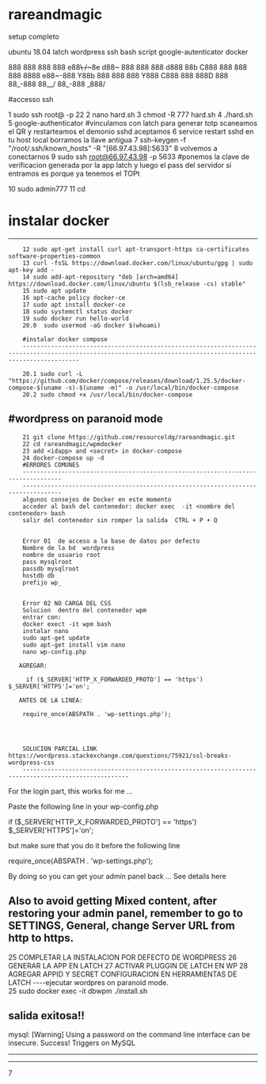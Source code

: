 # rareandmagic

setup completo

ubuntu 18.04
latch
wordpress
ssh
bash script
google-autenticator
docker


888
888 888  888  e88~~\   /~~~8e   d88~
888 888  888 d888          88b C888
888 888  888 8888     e88~-888  Y88b
888 888  888 Y888    C888  888   888D
888 88_-888  88__/  88_-888 \_888/


#accesso ssh

1 sudo ssh  root@<ip> -p 22
2 nano hard.sh
3 chmod -R 777 hard.sh
4 ./hard.sh
5 google-authenticator
#vinculamos con latch para generar totp
scaneamos el QR y restarteamos el demonio sshd
aceptamos 
6 service restart sshd
en tu host local borramos la llave antigua
7 ssh-keygen -f "/root/.ssh/known_hosts" -R "[66.97.43.98]:5633"
8 volvemos a conectarnos
9 sudo ssh  root@66.97.43.98 -p 5633
#ponemos la clave de verificacion generada por la app latch
y luego el pass del servidor
si entramos es porque ya tenemos el TOPt

10 sudo admin777
11 cd

# instalar docker
--------------------------------------------------------------------------------------------------------------------------------

        12 sudo apt-get install curl apt-transport-https ca-certificates software-properties-common
        13 curl -fsSL https://download.docker.com/linux/ubuntu/gpg | sudo apt-key add -
        14 sudo add-apt-repository "deb [arch=amd64] https://download.docker.com/linux/ubuntu $(lsb_release -cs) stable"
        15 sudo apt update
        16 apt-cache policy docker-ce
        17 sudo apt install docker-ce
        18 sudo systemctl status docker
        19 sudo docker run hello-world
        20.0  sudo usermod -aG docker $(whoami)
        
        #instalar docker compose
        ------------------------------------------------------------------------------------------------------------------------------------------------------------
      
        20.1 sudo curl -L "https://github.com/docker/compose/releases/download/1.25.5/docker-compose-$(uname -s)-$(uname -m)" -o /usr/local/bin/docker-compose
		20.2 sudo chmod +x /usr/local/bin/docker-compose

        
#wordpress on paranoid mode
-----------------------------------------------------------------------------------------------
		21 git clone https://github.com/resourceldg/rareandmagic.git
        22 cd rareandmagic/wpmdocker
        23 add <idapp> and <secret> in docker-compose
        24 docker-compose up -d
        #ERRORES COMUNES 
        ---------------------------------------------------------------------------------
        ---------------------------------------------------------------------------------
        algunos consejos de Docker en este momento
        acceder al bash del contenedor: docker exec  -it <nombre del contenedor> bash
        salir del contenedor sin romper la salida  CTRL + P + Q 
       
       
        Error 01  de acceso a la base de datos por defecto
        Nombre de la bd  wordpress
        nombre de usuario root
        pass mysqlroot
        passdb mysqlroot
        hostdb db
        prefijo wp_
        
         
        Error 02 NO CARGA DEL CSS
        Solucion  dentro del contenedor wpm
        entrar con:
        docker exect -it wpm bash
        instalar nano
        sudo apt-get update 
        sudo apt-get install vim nano
        nano wp-config.php
        
       AGREGAR:
        
         if ($_SERVER['HTTP_X_FORWARDED_PROTO'] == 'https') $_SERVER['HTTPS']='on';
       
       ANTES DE LA LINEA:
        
        require_once(ABSPATH . 'wp-settings.php');
        
        
        
        
        SOLUCION PARCIAL LINK https://wordpress.stackexchange.com/questions/75921/ssl-breaks-wordpress-css
        ----------------------------------------------------------------------------------------------------
       
For the login part, this works for me ...

Paste the following line in your wp-config.php

if ($_SERVER['HTTP_X_FORWARDED_PROTO'] == 'https') $_SERVER['HTTPS']='on';

but make sure that you do it before the following line

require_once(ABSPATH . 'wp-settings.php');

By doing so you can get your admin panel back ... See details here

Also to avoid getting Mixed content, after restoring your admin panel, remember to go to SETTINGS, General, change Server URL from http to https.
--------------------------------------------------------------------------------------------------------------------------------------------------------

25 COMPLETAR LA INSTALACION POR DEFECTO DE WORDPRESS
26 GENERAR LA APP EN LATCH
27 ACTIVAR PLUGGIN DE LATCH EN WP
28 AGREGAR APPID Y SECRET CONFIGURACION EN HERRAMIENTAS DE LATCH 
----ejecutar wordpres on paranoid mode.          
25 sudo docker exec -it dbwpm ./install.sh

salida exitosa!!
------------

mysql: [Warning] Using a password on the command line interface can be insecure.
Success! Triggers on MySQL
______________________________________________________________________________________
--------------------------------------------------------------------------------------


        



7


